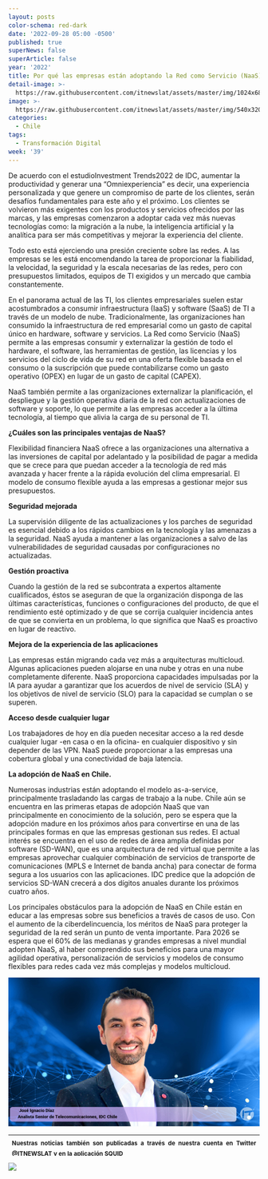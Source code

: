 ```yaml
---
layout: posts
color-schema: red-dark
date: '2022-09-28 05:00 -0500'
published: true
superNews: false
superArticle: false
year: '2022'
title: Por qué las empresas están adoptando la Red como Servicio (NaaS)
detail-image: >-
  https://raw.githubusercontent.com/itnewslat/assets/master/img/1024x680/jose-diaz-g.jpg
image: >-
  https://raw.githubusercontent.com/itnewslat/assets/master/img/540x320/jose-diaz-p.jpg
categories:
  - Chile
tags:
  - Transformación Digital
week: '39'
---
```

De acuerdo con el estudioInvestment Trends2022  de IDC, aumentar la productividad y generar una “Omniexperiencia” es decir, una experiencia personalizada y que genere un compromiso de parte de los clientes, serán desafíos fundamentales para este año y el próximo. Los clientes se volvieron más exigentes con los productos y servicios ofrecidos
 por las marcas, y las empresas comenzaron a adoptar cada vez más nuevas tecnologías como: la migración a la nube, la inteligencia artificial y la analítica para ser más competitivas y mejorar la experiencia del cliente.

Todo esto está ejerciendo una presión creciente sobre las redes. A las empresas se les está encomendando la tarea de proporcionar la fiabilidad, la velocidad, la seguridad y la escala necesarias de las redes, pero con presupuestos limitados, equipos de TI exigidos y un mercado que cambia constantemente.

En el panorama actual de las TI, los clientes empresariales suelen estar acostumbrados a consumir infraestructura (IaaS) y software (SaaS) de TI a través de un modelo de nube. Tradicionalmente, las organizaciones han consumido la infraestructura de red empresarial como un gasto de capital único en hardware, software y servicios. La Red como Servicio (NaaS) permite a las empresas consumir y externalizar la gestión de todo el hardware, el software, las herramientas de gestión, las licencias y los servicios del ciclo de vida de su red en una oferta flexible basada
 en el consumo o la suscripción que puede contabilizarse como un gasto operativo (OPEX) en lugar de un gasto de capital (CAPEX).


NaaS también permite a las organizaciones externalizar la planificación, el despliegue y la gestión operativa diaria de la red con actualizaciones de software y soporte, lo que permite a las empresas acceder a la última tecnología, al tiempo que alivia la carga de su personal de TI.

**¿Cuáles son las principales ventajas de NaaS?**


Flexibilidad financiera NaaS ofrece a las organizaciones una alternativa a las inversiones de capital por adelantado y la posibilidad de pagar a medida que se crece para que puedan acceder a la tecnología de red más avanzada y hacer frente a la rápida evolución del clima empresarial. El modelo de consumo flexible ayuda a las empresas
 a gestionar mejor sus presupuestos.

**Seguridad mejorada**

La supervisión diligente de las actualizaciones y los parches de seguridad es esencial debido a los rápidos cambios en la tecnología y las amenazas a la seguridad. NaaS ayuda a mantener a las organizaciones a salvo de las vulnerabilidades de seguridad causadas por configuraciones no actualizadas.

**Gestión proactiva**

Cuando la gestión de la red se subcontrata a expertos altamente cualificados, éstos se aseguran de que la organización disponga de las últimas características, funciones o configuraciones del producto, de que el rendimiento esté optimizado y de que se corrija cualquier incidencia antes de que se convierta en un problema, lo que significa que NaaS es proactivo en lugar de reactivo.


**Mejora de la experiencia de las aplicaciones**

Las empresas están migrando cada vez más a arquitecturas multicloud. Algunas aplicaciones pueden alojarse en una nube y otras en una nube completamente diferente. NaaS proporciona capacidades impulsadas por la IA para ayudar a garantizar que los acuerdos de nivel de servicio (SLA) y los objetivos de nivel de servicio (SLO) para la capacidad se cumplan o se superen.

**Acceso desde cualquier lugar**

Los trabajadores de hoy en día pueden necesitar acceso a la red desde cualquier lugar -en casa o en la oficina- en cualquier dispositivo y sin depender de las VPN. NaaS puede proporcionar a las empresas una cobertura global y una conectividad de baja latencia.

**La adopción de NaaS en Chile.**

Numerosas industrias están adoptando el modelo as-a-service, principalmente trasladando las cargas de trabajo a la nube. Chile aún se encuentra en las primeras etapas de adopción NaaS que van  principalmente en conocimiento de la solución, pero se espera que la adopción madure en los próximos años para convertirse en una de las principales formas en que las empresas gestionan sus redes. El actual interés se encuentra en el uso de redes de área amplia definidas por software (SD-WAN), que es una arquitectura de red virtual que permite a las empresas aprovechar
 cualquier combinación de servicios de transporte de comunicaciones (MPLS e Internet de banda ancha) para conectar de forma segura a los usuarios con las aplicaciones. IDC predice que la adopción de servicios SD-WAN crecerá a dos dígitos anuales durante los
 próximos cuatro años.


Los principales obstáculos para la adopción de NaaS en Chile están en educar a las empresas sobre sus beneficios a través de casos de uso. Con el aumento de la ciberdelincuencia, los méritos de NaaS para proteger la seguridad de la red serán un punto de venta importante. Para 2026 se espera que el 60% de las medianas y grandes empresas a nivel mundial adopten NaaS, al haber comprendido sus beneficios para una mayor agilidad operativa, personalización de servicios y modelos de consumo flexibles para redes cada vez más complejas y modelos multicloud.

![](https://raw.githubusercontent.com/itnewslat/assets/master/img/540x320/jose-diaz-p.jpg)

<table style="height: 42px;" width="569">
<tbody>
<tr>
<td style="text-align: justify;"><sub><strong>Nuestras noticias también son publicadas a través de nuestra cuenta en Twitter <a href="https://twitter.com/itnewslat?lang=es">@ITNEWSLAT</a> y en la aplicación <a href="https://squidapp.co/en/">SQUID</a></strong></sub></td>
</tr>
</tbody>
</table>

<img src="https://tracker.metricool.com/c3po.jpg?hash=56f88a41e39ab42c063cc51676587a04"/>